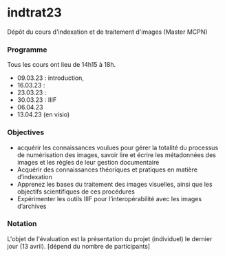 # indtrat23
Dépôt du cours d'indexation et de traitement d'images (Master MCPN)

### Programme

Tous les cours ont lieu de 14h15 à 18h.

* 09.03.23 : introduction, 
* 16.03.23 :
* 23.03.23 : 
* 30.03.23 : IIIF
* 06.04.23
* 13.04.23 (en visio)

### Objectives

* acquérir les connaissances voulues pour gérer la totalité du processus de numérisation des images, savoir lire et écrire les métadonnées des images et les règles de leur gestion documentaire
* Acquérir des connaissances théoriques et pratiques en matière d’indexation 
* Apprenez les bases du traitement des images visuelles, ainsi que les objectifs scientifiques de ces procédures
* Expérimenter les outils IIIF pour l’interopérabilité avec les images d’archives



### Notation

L'objet de l'évaluation est la présentation du projet (individuel) le dernier jour (13 avril). 
[dépend du nombre de participants]
